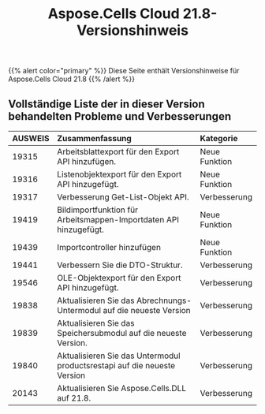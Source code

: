 ﻿---
title: Aspose.Cells Cloud 21.8-Versionshinweis
second_title: Aspose.Cells Cloud Documen
type: docs
url: /de/aspose-cells-cloud-21-8-release-notes/
description: Aspose.Cells Cloud unterstützt Excel zum Erstellen, Konvertieren, Zusammenführen, Aufteilen, Schützen, inneren Objektvorgang usw
weight: 14
---
{{% alert color="primary" %}} 
Diese Seite enthält Versionshinweise für Aspose.Cells Cloud 21.8
{{% /alert %}} 
## **Vollständige Liste der in dieser Version behandelten Probleme und Verbesserungen**
|**AUSWEIS**|**Zusammenfassung**|**Kategorie**|
|:- |:- |:- |
|19315 |Arbeitsblattexport für den Export API hinzufügen.| Neue Funktion|
|19316 |Listenobjektexport für den Export API hinzugefügt.| Neue Funktion|
|19317 |Verbesserung Get-List-Objekt API.| Verbesserung|
|19419 |Bildimportfunktion für Arbeitsmappen-Importdaten API hinzugefügt.| Neue Funktion|
|19439 |Importcontroller hinzufügen| Neue Funktion|
|19441 |Verbessern Sie die DTO-Struktur.| Verbesserung|
|19546 |OLE-Objektexport für den Export API hinzugefügt.| Verbesserung|
|19838 |Aktualisieren Sie das Abrechnungs-Untermodul auf die neueste Version| Verbesserung|
|19839 |Aktualisieren Sie das Speichersubmodul auf die neueste Version.| Verbesserung|
|19840 |Aktualisieren Sie das Untermodul productsrestapi auf die neueste Version| Verbesserung|
|20143 |Aktualisieren Sie Aspose.Cells.DLL auf 21.8.| Verbesserung|
